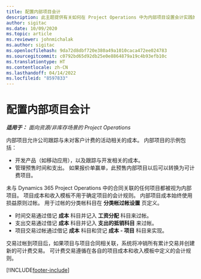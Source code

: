 ```yaml
---
title: 配置内部项目会计
description: 此主题提供有关如何在 Project Operations 中为内部项目设置会计实践的信息。
author: sigitac
ms.date: 10/09/2020
ms.topic: article
ms.reviewer: johnmichalak
ms.author: sigitac
ms.openlocfilehash: 9da72d8dbf720e380a49a1010caca472ee024783
ms.sourcegitcommit: c0792bd65d92db25e0e8864879a19c4b93efb10c
ms.translationtype: HT
ms.contentlocale: zh-CN
ms.lasthandoff: 04/14/2022
ms.locfileid: "8597833"
---
```

# <a name="configure-accounting-for-internal-projects"></a>配置内部项目会计

_**适用于：** 面向资源/非库存场景的 Project Operations_

内部项目允许公司跟踪与未对客户计费的活动相关的成本。 内部项目的示例包括：

- 开发产品（如移动应用），以及跟踪与开发相关的成本。
- 管理预售时间和支出。 如果报价单赢单，此预售内部项目以后可以转换为可计费项目。

未与 Dynamics 365 Project Operations 中的合同关联的任何项目都被视为内部项目。 项目成本和收入模板不用于确定项目的会计规则。 内部项目成本始终使用损益原则过帐。 用于过帐的分类帐科目在 **分类帐过帐设置** 页定义。

- 时间交易通过借记 **成本** 科目并记入 **工资分配** 科目来过帐。
- 支出交易通过借记 **成本** 科目并记入 **支出的抵销科目** 来过帐。
- 项目交易过帐通过借记 **成本** 科目和贷记 **成本 - 项目** 科目来实现。

交易过帐到项目后，如果项目与项目合同相关联，系统将冲销所有累计交易并创建新的可计费交易。 可计费交易遵循在各自的项目成本和收入模板中定义的会计规则。




[!INCLUDE[footer-include](../includes/footer-banner.md)]
